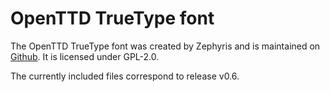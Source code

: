 # OpenTTD TrueType font

The OpenTTD TrueType font was created by Zephyris and is maintained on [Github](https://github.com/zephyris/openttd-ttf).
It is licensed under GPL-2.0.

The currently included files correspond to release v0.6.
